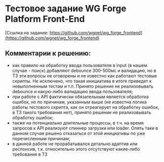 # Тестовое задание WG Forge Platform Front-End

[Ссылка на задание: https://github.com/wgnet/wg_forge_frontend](https://github.com/wgnet/wg_forge_frontend)

## Комментарии к решению:
  - как правило на обработку ввода пользователя в input (в нашем случае - поиск) добавляют debounce 300-500мс и валидацию, но в ТЗ эти вопросы не оговорены и не известно как работают тестовые скрипты. Не исключено, что такая инициатива в итоге приведет к невыполненным тестам и т.п. Принято решение не реализовывать debounce и какую-либо валидацию ввода пользователя;  
  - при работе с API фактически обязательным является обработка ошибок, но по причинам, указанным выше (не известна логика работы тестового скрипта, как он отреагирует на обработку ошибок, в ТЗ такого требования нет), принято решение не реализовывать обработку ошибок;
  - также на потенциально длительные процессы, в т.ч. на время запросов к API реализуют спиннер загрузки или loader. Опять таки в данном случае решено отказаться от этой инициативы по уже перечисленным причинам;
  - в данной работе не прорабатывался детально адаптив или респонсив, т.к. относительно этого отсутствуют какие-либо требования в ТЗ
